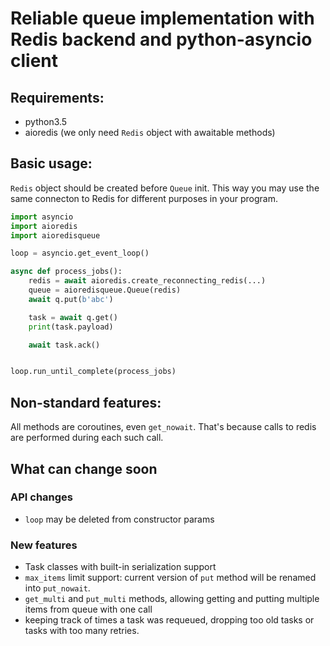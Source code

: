 # Reliable queue implementation with Redis backend and python-asyncio client

## Requirements:

- python3.5
- aioredis (we only need `Redis` object with awaitable methods)

## Basic usage:

`Redis` object should be created before `Queue` init. This way you may use the
same connecton to Redis for different purposes in your program.

```python
import asyncio
import aioredis
import aioredisqueue

loop = asyncio.get_event_loop()

async def process_jobs():
    redis = await aioredis.create_reconnecting_redis(...)
    queue = aioredisqueue.Queue(redis)
    await q.put(b'abc')

    task = await q.get()
    print(task.payload)

    await task.ack()


loop.run_until_complete(process_jobs)
```

## Non-standard features:

All methods are coroutines, even `get_nowait`. That's because calls to redis are
performed during each such call.

## What can change soon

### API changes
- `loop` may be deleted from constructor params

### New features
- Task classes with built-in serialization support
- `max_items` limit support: current version of `put` method will
  be renamed into `put_nowait`.
- `get_multi` and `put_multi` methods, allowing getting and putting multiple
  items from queue with one call
- keeping track of times a task was requeued, dropping too old tasks or tasks
  with too many retries.
